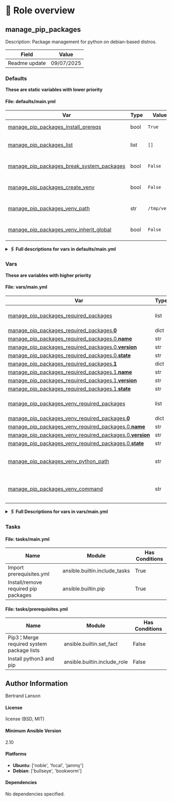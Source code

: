 <!-- DOCSIBLE START -->

# 📃 Role overview

## manage_pip_packages



Description: Package management for python on debian-based distros.


| Field                | Value           |
|--------------------- |-----------------|
| Readme update        | 09/07/2025 |








### Defaults

**These are static variables with lower priority**

#### File: defaults/main.yml

| Var          | Type         | Value       |Required    | Title       |
|--------------|--------------|-------------|------------|-------------|
| [manage_pip_packages_install_prereqs](defaults/main.yml#L9)   | bool | `True` |    false  |  Install prerequisites |
| [manage_pip_packages_list](defaults/main.yml#L18)   | list | `[]` |    false  |  List of pip packages to manage |
| [manage_pip_packages_break_system_packages](defaults/main.yml#L25)   | bool | `False` |    false  |  Break system packages |
| [manage_pip_packages_create_venv](defaults/main.yml#L32)   | bool | `False` |    false  |  Create a virtual environment |
| [manage_pip_packages_venv_path](defaults/main.yml#L39)   | str | `/tmp/venv` |    false  |  Virtual environment path |
| [manage_pip_packages_venv_inherit_global](defaults/main.yml#L46)   | bool | `False` |    false  |  Inherit global site packages |
<details>
<summary><b>🖇️ Full descriptions for vars in defaults/main.yml</b></summary>
<br>
<table>
<th>Var</th><th>Description</th>
<tr><td><b>manage_pip_packages_install_prereqs</b></td><td>Determines whether prerequisite system packages (like Python, pip) should be installed.<br>
Set to true to ensure the system can install and manage pip packages.<br></td></tr>
<tr><td><b>manage_pip_packages_list</b></td><td>List of pip packages to install, uninstall, or ensure are at specific versions.<br>
Each entry should be a dictionary with the keys: 'name', 'version_constraint', and 'state'.<br>
'version_constraint' can be a specific version or 'latest'.<br>
'state' can be 'present', 'absent', or 'latest'.<br></td></tr>
<tr><td><b>manage_pip_packages_break_system_packages</b></td><td>If true, allows pip to install packages even if it might overwrite or conflict with system packages.<br>
Useful in some cases but should be used with caution.<br></td></tr>
<tr><td><b>manage_pip_packages_create_venv</b></td><td>Whether to create and use a Python virtual environment for package installation.<br>
This helps isolate package installations from the system Python environment.<br></td></tr>
<tr><td><b>manage_pip_packages_venv_path</b></td><td>Filesystem path to create the virtual environment in.<br>
Used only if 'manage_pip_packages_create_venv' is true.<br></td></tr>
<tr><td><b>manage_pip_packages_venv_inherit_global</b></td><td>Determines whether the virtual environment should have access to global site-packages.<br>
Set to true to allow the virtual environment to see globally installed packages.<br></td></tr>
</table>
<br>
</details>


### Vars

**These are variables with higher priority**
#### File: vars/main.yml

| Var          | Type         | Value       |Required    | Title       |
|--------------|--------------|-------------|------------|-------------|
| [manage_pip_packages_required_packages](vars/main.yml#L9)   | list | `[]` |    true  |  Required system packages |
| [manage_pip_packages_required_packages.**0**](vars/main.yml#L10)   | dict | `{}` |    None  |  None |
| [manage_pip_packages_required_packages.0.**name**](vars/main.yml#L10)   | str | `python3` |    None  |  None |
| [manage_pip_packages_required_packages.0.**version**](vars/main.yml#L11)   | str | `latest` |    None  |  None |
| [manage_pip_packages_required_packages.0.**state**](vars/main.yml#L12)   | str | `present` |    None  |  None |
| [manage_pip_packages_required_packages.**1**](vars/main.yml#L13)   | dict | `{}` |    None  |  None |
| [manage_pip_packages_required_packages.1.**name**](vars/main.yml#L13)   | str | `python3-pip` |    None  |  None |
| [manage_pip_packages_required_packages.1.**version**](vars/main.yml#L14)   | str | `latest` |    None  |  None |
| [manage_pip_packages_required_packages.1.**state**](vars/main.yml#L15)   | str | `present` |    None  |  None |
| [manage_pip_packages_venv_required_packages](vars/main.yml#L22)   | list | `[]` |    true  |  Virtual environment packages |
| [manage_pip_packages_venv_required_packages.**0**](vars/main.yml#L23)   | dict | `{}` |    None  |  None |
| [manage_pip_packages_venv_required_packages.0.**name**](vars/main.yml#L23)   | str | `python3-venv` |    None  |  None |
| [manage_pip_packages_venv_required_packages.0.**version**](vars/main.yml#L24)   | str | `latest` |    None  |  None |
| [manage_pip_packages_venv_required_packages.0.**state**](vars/main.yml#L25)   | str | `present` |    None  |  None |
| [manage_pip_packages_venv_python_path](vars/main.yml#L32)   | str | `{{ manage_pip_packages_venv_path }}/bin/python3` |    false  |  Python binary path in virtual environment |
| [manage_pip_packages_venv_command](vars/main.yml#L39)   | str | `{{ ansible_python_interpreter ¦ default('/usr/bin/python3') }} -m venv` |    false  |  Virtual environment creation command |
<details>
<summary><b>🖇️ Full Descriptions for vars in vars/main.yml</b></summary>
<br>
<table>
<th>Var</th><th>Description</th>
<tr><td><b>manage_pip_packages_required_packages</b></td><td>List of system-level packages required to install and manage pip.<br>
These packages will be installed before managing any pip packages.<br></td></tr>
<tr><td><b>manage_pip_packages_venv_required_packages</b></td><td>List of packages required to support virtual environment creation.<br>
Only installed if 'manage_pip_packages_create_venv' is true.<br></td></tr>
<tr><td><b>manage_pip_packages_venv_python_path</b></td><td>Path to the Python interpreter within the created virtual environment.<br>
Used when installing packages inside the venv.<br></td></tr>
<tr><td><b>manage_pip_packages_venv_command</b></td><td>Command used to create the virtual environment.<br>
Defaults to using the current Python interpreter with the '-m venv' module.<br></td></tr>
</table>
<br>
</details>


### Tasks


#### File: tasks/main.yml

| Name | Module | Has Conditions |
| ---- | ------ | -------------- |
| Import prerequisites.yml | ansible.builtin.include_tasks | True |
| Install/remove required pip packages | ansible.builtin.pip | True |

#### File: tasks/prerequisites.yml

| Name | Module | Has Conditions |
| ---- | ------ | -------------- |
| Pip3 ¦ Merge required system package lists | ansible.builtin.set_fact | False |
| Install python3 and pip | ansible.builtin.include_role | False |







## Author Information
Bertrand Lanson

#### License

license (BSD, MIT)

#### Minimum Ansible Version

2.10

#### Platforms

- **Ubuntu**: ['noble', 'focal', 'jammy']
- **Debian**: ['bullseye', 'bookworm']


#### Dependencies

No dependencies specified.
<!-- DOCSIBLE END -->
